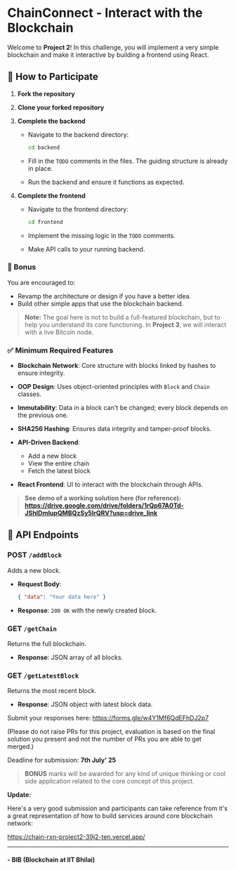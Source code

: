 # ChainConnect - Interact with the Blockchain

Welcome to **Project 2**! In this challenge, you will implement a very simple blockchain and make it interactive by building a frontend using React.

## 🚀 How to Participate

1. **Fork the repository**

2. **Clone your forked repository**

3. **Complete the backend**

   * Navigate to the backend directory:

     ```bash
     cd backend
     ```
   * Fill in the `TODO` comments in the files. The guiding structure is already in place.
   * Run the backend and ensure it functions as expected.

4. **Complete the frontend**

   * Navigate to the frontend directory:

     ```bash
     cd frontend
     ```
   * Implement the missing logic in the `TODO` comments.
   * Make API calls to your running backend.

### 🎯 Bonus

You are encouraged to:

* Revamp the architecture or design if you have a better idea.
* Build other simple apps that use the blockchain backend.

> **Note:** The goal here is not to build a full-featured blockchain, but to help you understand its core functioning. In **Project 3**, we will interact with a live Bitcoin node.

### ✅ Minimum Required Features


* **Blockchain Network**: Core structure with blocks linked by hashes to ensure integrity.
* **OOP Design**: Uses object-oriented principles with `Block` and `Chain` classes.
* **Immutability**: Data in a block can't be changed; every block depends on the previous one.
* **SHA256 Hashing**: Ensures data integrity and tamper-proof blocks.
* **API-Driven Backend**:

  * Add a new block
  * View the entire chain
  * Fetch the latest block
* **React Frontend**: UI to interact with the blockchain through APIs.

> **See demo of a working solution here (for reference): https://drive.google.com/drive/folders/1rQp67A0Td-JShIDmIupQMBQzSy5IrQRV?usp=drive_link**


## 🧪 API Endpoints

### POST `/addBlock`

Adds a new block.

* **Request Body**:

  ```json
  { "data": "Your data here" }
  ```
* **Response**: `200 OK` with the newly created block.

### GET `/getChain`

Returns the full blockchain.

* **Response**: JSON array of all blocks.

### GET `/getLatestBlock`

Returns the most recent block.

* **Response**: JSON object with latest block data.

Submit your responses here: https://forms.gle/w4Y1Mf6QdEFhDJ2p7

(Please do not raise PRs for this project, evaluation is based on the final solution you present and not the number of PRs you are able to get merged.)

Deadline for submission: **7th July' 25**

>**BONUS** marks will be awarded for any kind of unique thinking or cool side application related to the core concept of this project.

**Update:**

Here's a very good submission and participants can take reference from it's a great representation of how to build services around core blockchain network:

https://chain-rxn-project2-39j2-ten.vercel.app/

---

#### - **BIB** (Blockchain at IIT Bhilai)  
